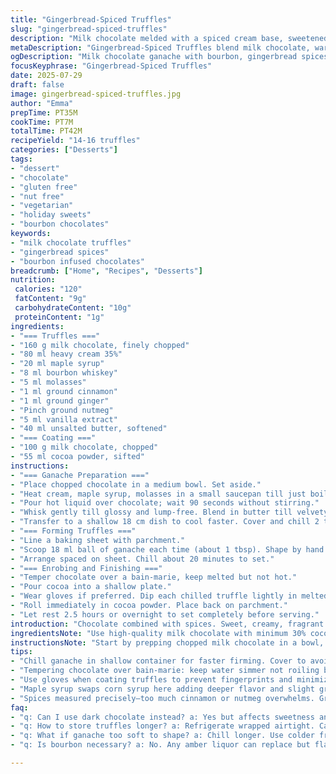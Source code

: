 ```yaml
---
title: "Gingerbread-Spiced Truffles"
slug: "gingerbread-spiced-truffles"
description: "Milk chocolate melded with a spiced cream base, sweetened with maple syrup and molasses, enriched with bourbon and warming spices. Rolled into balls, chilled to firm, then coated in tempered chocolate and dusted with rich cocoa powder. About 14-16 pieces. Gluten, nut, egg free. Vegetarian. A twist on traditional spiced truffles using bourbon instead of rum and maple syrup swapping corn syrup for a deeper sweetness."
metaDescription: "Gingerbread-Spiced Truffles blend milk chocolate, warm spices, bourbon, maple syrup. Rolled, chilled, coated in chocolate, dusted with cocoa. Gluten & nut free treat."
ogDescription: "Milk chocolate ganache with bourbon, gingerbread spices. Rolled, chilled, coated in tempered chocolate, dusted cocoa for bittersweet finish. Gluten, nut, egg free sweet bites."
focusKeyphrase: "Gingerbread-Spiced Truffles"
date: 2025-07-29
draft: false
image: gingerbread-spiced-truffles.jpg
author: "Emma"
prepTime: PT35M
cookTime: PT7M
totalTime: PT42M
recipeYield: "14-16 truffles"
categories: ["Desserts"]
tags:
- "dessert"
- "chocolate"
- "gluten free"
- "nut free"
- "vegetarian"
- "holiday sweets"
- "bourbon chocolates"
keywords:
- "milk chocolate truffles"
- "gingerbread spices"
- "bourbon infused chocolates"
breadcrumb: ["Home", "Recipes", "Desserts"]
nutrition: 
 calories: "120"
 fatContent: "9g"
 carbohydrateContent: "10g"
 proteinContent: "1g"
ingredients:
- "=== Truffles ==="
- "160 g milk chocolate, finely chopped"
- "80 ml heavy cream 35%"
- "20 ml maple syrup"
- "8 ml bourbon whiskey"
- "5 ml molasses"
- "1 ml ground cinnamon"
- "1 ml ground ginger"
- "Pinch ground nutmeg"
- "5 ml vanilla extract"
- "40 ml unsalted butter, softened"
- "=== Coating ==="
- "100 g milk chocolate, chopped"
- "55 ml cocoa powder, sifted"
instructions:
- "=== Ganache Preparation ==="
- "Place chopped chocolate in a medium bowl. Set aside."
- "Heat cream, maple syrup, molasses in a small saucepan till just boiling. Off heat, add bourbon, cinnamon, ginger, nutmeg. Stir briefly. Add vanilla."
- "Pour hot liquid over chocolate; wait 90 seconds without stirring."
- "Whisk gently till glossy and lump-free. Blend in butter till velvety."
- "Transfer to a shallow 18 cm dish to cool faster. Cover and chill 2 to 3 hours until firm yet pliable."
- "=== Forming Truffles ==="
- "Line a baking sheet with parchment."
- "Scoop 18 ml ball of ganache each time (about 1 tbsp). Shape by hand quickly into rounds."
- "Arrange spaced on sheet. Chill about 20 minutes to set."
- "=== Enrobing and Finishing ==="
- "Temper chocolate over a bain-marie, keep melted but not hot."
- "Pour cocoa into a shallow plate."
- "Wear gloves if preferred. Dip each chilled truffle lightly in melted chocolate, roll between fingers to coat thinly."
- "Roll immediately in cocoa powder. Place back on parchment."
- "Let rest 2.5 hours or overnight to set completely before serving."
introduction: "Chocolate combined with spices. Sweet, creamy, fragrant. Maple syrup instead of common corn syrup, deeper flavor. Bourbon steps in replacing rum's sweetness with warmth and depth. Milk chocolate melts into creamy base. Ganache thickens cold, chill firm but not rock hard. Shape into neat spheres quickly before firm. Chocolate shell coats gently, dusted in cocoa for slightly bitter final note. Rest hours needed. Cold slows hands, making shaping a bit tricky. Don't rush the cool-down. Without eggs or nuts, gluten free. A simple sweet treat. Gingerbread spices make them special, festive vibes for no-fuss. Store cool, last days easily. Slices of texture: creamy, soft interior – delicate bite. Enjoy bits with coffee or tea midday, or bite-sized nibble. Short, sharp, seasonal flavors."
ingredientsNote: "Use high-quality milk chocolate with minimum 30% cocoa solids for rich flavor. Softened unsalted butter adds elegance to ganache texture. Maple syrup substitutes corn syrup adding a distinct sweetness and depth, avoid honey to keep flavors balanced. Bourbon whiskey introduces smoky warm notes, but any amber spirit can replace it. Ground cinnamon, ginger, and a pinch of nutmeg capture the gingerbread essence; keep spice measurements precise to avoid overpowering. Vanilla extract adds aroma layering. Cream 35% provides richness but don’t substitute with lower fat versions or ganache will be grainy. Coating chocolate needs tempered melting; if unavailable, melt gently off heat and cool slightly to avoid dull sheen. Cocoa powder for dusting should be sifted to prevent lumps on finished truffles."
instructionsNote: "Start by prepping chopped milk chocolate in a bowl, ready to receive hot liquid. Heat cream mixture just to boiling for perfect infusion of flavors; do not boil vigorously, gentle bubbles suffice. Remove immediately when boiling to preserve aroma. Pour infused cream slowly over chocolate and give one minute resting to soften chocolate without agitation. Whisk carefully for a glossy, even ganache. Incorporate softened butter at this stage for texture refinement. Cool ganache in a shallow container for faster chilling; cover to avoid surface drying. Once firm yet malleable, scoop ganache with a spoon or melon baller; shaping quickly in hands prevents melting. Chill after forming to hold shape before coating. Temper chocolate carefully over boiling water, stirring to smoothness without overheating. Dip chilled truffles swiftly, roll evenly in cocoa while chocolate is wet to give thin, crisp outer layer. Allow sufficient time to set final coating fully—overnight preferred for better texture. Gloving hands at coating stage helps prevent fingerprints and melting. Store chilled if not consumed soon."
tips:
- "Chill ganache in shallow container for faster firming. Cover to avoid crust forming on surface. Firm but pliable needed before shaping. Scooping by tablespoon helps portion consistent sizes, avoids melting hands too fast."
- "Tempering chocolate over bain-marie: keep water simmer not roiling boil. Remove from heat to stir. Aim for shiny glaze, snap texture on coating. Un-tempered chocolate dulls, soft shell. If no tempering tools, use gentle melt off heat, cool slightly before dipping."
- "Use gloves when coating truffles to prevent fingerprints and minimize heat transfer from hands. Dip quickly, roll thinly. Rolling in cocoa powder immediately after dipping gives thin, crispy finish. Sift cocoa powder to prevent lumps and uneven texture on surface."
- "Maple syrup swaps corn syrup here adding deeper flavor and slight grain but balances sweetness well. Avoid honey since it alters final taste and texture. Bourbon whiskey adds smoky warmth; can substitute with any amber spirit but affects taste profile strongly."
- "Spices measured precisely—too much cinnamon or nutmeg overwhelms. Ground ginger essential for that gingerbread note but mild. Vanilla extract added at end preserves aroma layering. Cream at 35% fat vital for ganache silkiness, lower fat yields grainy mixture."
faq:
- "q: Can I use dark chocolate instead? a: Yes but affects sweetness and texture. Dark chocolate more bitter, ganache thicker. Might need slight cream adjustment. Not same flavor profile since milk chocolate melts softer and adds creaminess."
- "q: How to store truffles longer? a: Refrigerate wrapped airtight. Can freeze but texture changes slightly. Thaw gently in fridge before serving. Keep away from strong odors. Room temp short term okay but risk melting, lose shape faster."
- "q: What if ganache too soft to shape? a: Chill longer. Use colder fridge section. Shallow dish chills faster than deep bowl. Avoid warming hands when shaping, oil in setters can help but alters coating adherence. Freeze briefly if needed but don’t let freeze solid."
- "q: Is bourbon necessary? a: No. Any amber liquor can replace but flavor shifts. Skip for no alcohol preference, add vanilla extra or little maple syrup to balance sweetness and warmth. Spirit imparts aroma but ganache still tasty without."

---
```


